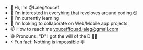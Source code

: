 - 👋 Hi, I’m @LalegYoucef
- 👀 I’m interested in everyhing that reveloves around coding 😏
- 🌱 I’m currently learning  
- 💞️ I’m looking to collaborate on Web/Mobile app projects
- 📫 How to reach me youcefffouad.laleg@gmail.com
- 😄 Pronouns:  "D" I got the will of the D 🏴‍☠️ 
- ⚡ Fun fact: Nothing is impossible 🕸️
<!---
LalegYoucef/LalegYoucef is a ✨ special ✨ repository because its `README.md` (this file) appears on your GitHub profile.
You can click the Preview link to take a look at your changes.
--->
